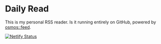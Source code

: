 # Daily Read

This is my personal RSS reader. Is it running entirely on GitHub, powered by [osmos::feed](https://github.com/osmoscraft/osmosfeed).

[![Netlify Status](https://api.netlify.com/api/v1/badges/e8faf140-f389-4dba-9215-123903fded4f/deploy-status)](https://app.netlify.com/sites/dailyread/deploys)
